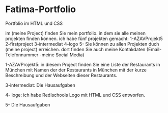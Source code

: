 # Fatima-Portfolio
Portfolio im HTML und CSS

im (meine Project) finden Sie mein portfolio. in dem sie alle  meinen projekten finden können.
ich habe fünf projekten gemacht:
1-AZAVProjekt5
2-firstproject
3-intermediat 
4-logo
5-
 Sie können zu allen Projekten duch (meine project) erreichen.
 dort finden Sie auch meine Kontakdaten (Email- Telefonnummer -meine Social Media)
 
 
 1-AZAVProjekt5: 
 in diesem Project finden Sie eine Liste der Restaurants in München mit Namen der der Restaurants in München mit der kurze Beschreibung und der Webseiten dieser Restaurants.
 
 3-intermediat:
 Die Hausaufgaben 
 
 4- loge:
 ich habe RedIschools Logo mit HTML und CSS entworfen.
 
 5- Die Hausaufgaben
 
 
